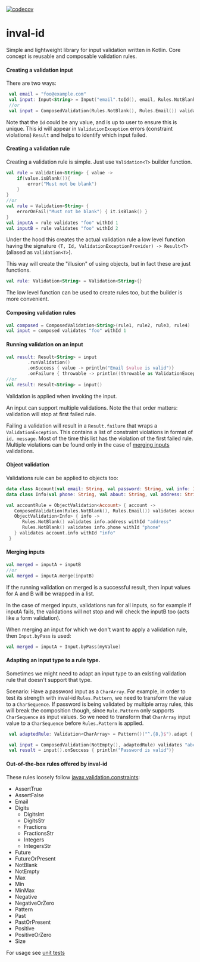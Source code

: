 [![codecov](https://codecov.io/gh/criske/inval-id/branch/main/graph/badge.svg?token=YFSEQZ2LQ2)](https://codecov.io/gh/criske/inval-id)
# inval-id

Simple and lightweight library for input validation written in Kotlin. Core concept is reusable and composable validation rules.

#### Creating a validation input
There are two ways:
```kotlin
 val email = "foo@example.com"
 val input: Input<String> = Input("email".toId(), email, Rules.NotBlank(), Rules.Email())
 //or
 val input = ComposedValidation(Rules.NotBlank(), Rules.Email()) validates email withId "email"
```
Note that the `Id` could be any value, and is up to user to ensure this is unique.
This id will appear in `ValidationException` errors (constraint violations) `Result` 
and helps to identify which input failed.

#### Creating a validation rule 
Creating a validation rule is simple. Just use `Validation<T>` builder function. 
```kotlin
val rule = Validation<String> { value ->
    if(value.isBlank()){
        error("Must not be blank")
    }
}
//or
val rule = Validation<String> {
    errorOnFail("Must not be blank") { it.isBlank() }
}
val inputA = rule validates "foo" withId 1
val inputB = rule validates "foo" withId 2
```
Under the hood this creates the actual validation rule a low level function having the signature `(T, Id, ValidationExceptionProvider) -> Result<T>`
(aliased as `Validation<T>`).

This way will create the "illusion" of using objects, but in fact these are just functions.

```kotlin
val rule: Validation<String> = Validation<String>{}
```

The low level function can be used to create rules too, but the builder is more convenient.

#### Composing validation rules

```kotlin
val composed = ComposedValidation<String>(rule1, rule2, rule3, rule4)
val input = composed validates "foo" withId 1
```

#### Running validation on an input
```kotlin
val result: Result<String> = input
        .runValidation()
        .onSuccess { value -> println("Email $value is valid")}
        .onFailure { throwable -> println((throwable as ValidationException).violations)}
//or
val result: Result<String> = input()
```
Validation is applied when invoking the input.

An input can support multiple validations. Note the that order matters: validation will stop at first failed rule. 

Failing a validation will result in a `Result.failure` that wraps a `ValidationException`. This contains a list of 
constraint violations in format of `id, message`. Most of the time this list has the violation of
the first failed rule. Multiple violations can be found only in the case of [merging inputs](#merging-inputs) validations.

#### Object validation
Validations rule can be applied to objects too:

```kotlin
data class Account(val email: String, val password: String, val info: Info)
data class Info(val phone: String, val about: String, val address: String)

val accountRule = ObjectValidation<Account> { account ->
   ComposedValidation(Rules.NotBlank(), Rules.Email()) validates account.email withId "email"
   ObjectValidation<Info> { info ->
      Rules.NotBlank() validates info.address withId "address"
      Rules.NotBlank() validates info.phone withId "phone"
   } validates account.info withId "info"
 }
```

#### Merging inputs
```kotlin
val merged = inputA + inputB
//or
val merged = inputA.merge(inputB)
```
If the running validation on merged is a successful result, then input values for A and B will be wrapped in a list.

In the case of merged inputs, validations run for all inputs, so for example if inputA fails, the validations will
not stop and will check the inputB too (acts like a form validation).

When merging an input for which we don't want to apply a validation rule, then `Input.byPass` is used:
```kotlin
val merged = inputA + Input.byPass(myValue)
```

#### Adapting an input type to a rule type.
Sometimes we might need to adapt an input type to an existing validation rule that doesn't support that type.

Scenario: Have a password input as a `CharArray`.
For example, in order to test its strength with inval-id `Rules.Pattern`, 
we need to transform the value to a `CharSequence`.
If password is being validated by multiple array rules, this will break the composition though,
since `Rule.Pattern` only supports `CharSequence` as input values. 
So we need to transform that `CharArray` input value to a `CharSequence` before `Rules.Pattern` is applied.

```kotlin
 val adaptedRule: Validation<CharArray> = Pattern()("^.{8,}$").adapt { CharBuffer.wrap(it) }

 val input = ComposedValidation(NotEmpty(), adaptedRule) validates "abcd1234".toCharArray() withId 1
 val result = input().onSuccess { println("Password is valid")}
```

#### Out-of-the-box rules offered by inval-id

These rules loosely follow [javax.validation.constraints](https://javaee.github.io/javaee-spec/javadocs/javax/validation/constraints/package-frame.html):

- AssertTrue
- AssertFalse
- Email
- Digits
  - DigitsInt
  - DigitsStr
  - Fractions
  - FractionsStr
  - Integers
  - IntegersStr
- Future
- FutureOrPresent
- NotBlank
- NotEmpty
- Max
- Min
- MinMax
- Negative
- NegativeOrZero
- Pattern
- Past
- PastOrPresent
- Positive
- PositiveOrZero
- Size

For usage see [unit tests](https://github.com/criske/inval-id/blob/main/src/test/kotlin/pcf/crskdev/inval/id/RulesTest.kt)

